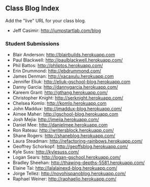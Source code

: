 ## Class Blog Index

Add the "live" URL for your class blog.

* Jeff Casimir: http://jumpstartlab.com/blog

### Student Submissions

* Blair Anderson: http://blairbuilds.herokuapp.com
* Paul Blackwell: http://paulblackwell.herokuapp.com/
* Phil Battos: http://phliptos.herokuapp.com/
* Erin Drummond: http://ebdrummond.com/
* James Denman: http://xacaxulu.herokuapp.com
* Jennifer Eliuk: http://eliuk-gschool-blog.herokuapp.com
* Danny Garcia: http://dannygarcia.herokuapp.com/
* Kareem Grant: http://gthang.herokuapp.com/
* Christopher Knight: http://serknight.herokuapp.com/
* Chelsea Komlo: http://komlo.herokuapp.com
* John Maddux: http://jmaddux-blog.herokuapp.com/
* Aimee Maher: http://gschool-blog.herokuapp.com
* Josh Mejia: http://jmejia.herokuapp.com/
* Daniel Mee: http://danielmee.herokuapp.com
* Ron Rateau: http://writersblock.herokuapp.com/
* Shane Rogers: http://shaneblog.herokuapp.com/
* Laura Steadman: http://refactoring-rainbows.herokuapp.com/
* Geoffrey Schorkopf: http://geoffsblog.herokuapp.com/
* Kyle Suss: http://kylesuss.com/
* Logan Sears: http://logan-gschool.herokuapp.com/
* Bradley Sheehan: http://thawing-depths-5581.herokuapp.com/
* Elaine Tai: http://lalalainexd-blog.herokuapp.com/
* Jorge Tellez: http://novohispanoblog.herokuapp.com/
* Raphael Weiner: http://raphaelio.herokuapp.com/
